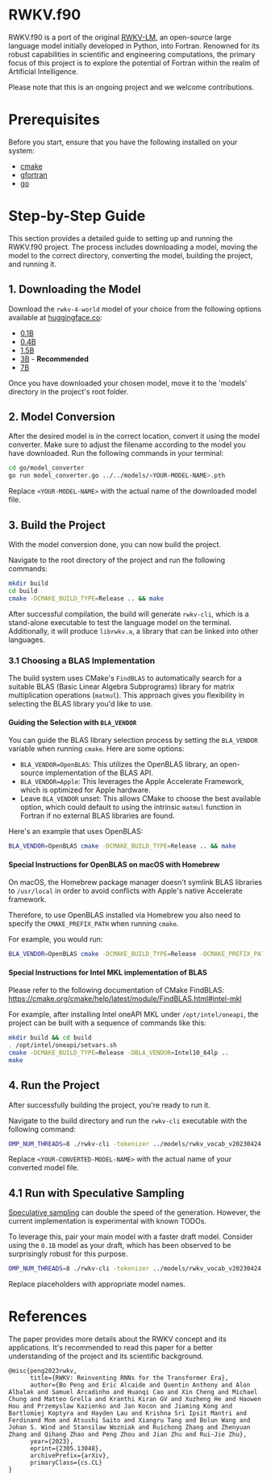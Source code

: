 # RWKV.f90

RWKV.f90 is a port of the original [RWKV-LM](https://github.com/BlinkDL/RWKV-LM), an open-source large language model initially developed in Python, into Fortran. Renowned for its robust capabilities in scientific and engineering computations, the primary focus of this project is to explore the potential of Fortran within the realm of Artificial Intelligence.

Please note that this is an ongoing project and we welcome contributions.

# Prerequisites
Before you start, ensure that you have the following installed on your system:

- [cmake](https://cmake.org/download/)
- [gfortran](https://gcc.gnu.org/wiki/GFortranBinaries)
- [go](https://golang.org/dl/)

# Step-by-Step Guide

This section provides a detailed guide to setting up and running the RWKV.f90 project. The process includes downloading a model, moving the model to the correct directory, converting the model, building the project, and running it.

## 1. Downloading the Model

Download the `rwkv-4-world` model of your choice from the following options available at [huggingface.co](https://huggingface.co/BlinkDL/rwkv-4-world/tree/main):

- [0.1B](https://huggingface.co/BlinkDL/rwkv-4-world/resolve/main/RWKV-4-World-0.1B-v1-20230520-ctx4096.pth)
- [0.4B](https://huggingface.co/BlinkDL/rwkv-4-world/resolve/main/RWKV-4-World-0.4B-v1-20230529-ctx4096.pth)
- [1.5B](https://huggingface.co/BlinkDL/rwkv-4-world/resolve/main/RWKV-4-World-1.5B-v1-fixed-20230612-ctx4096.pth)
- [3B](https://huggingface.co/BlinkDL/rwkv-4-world/resolve/main/RWKV-4-World-3B-v1-20230619-ctx4096.pth) - **Recommended**
- [7B](https://huggingface.co/BlinkDL/rwkv-4-world/resolve/main/RWKV-4-World-7B-v1-20230626-ctx4096.pth)
  
Once you have downloaded your chosen model, move it to the 'models' directory in the project's root folder.

## 2. Model Conversion 

After the desired model is in the correct location, convert it using the model converter. Make sure to adjust the filename according to the model you have downloaded. Run the following commands in your terminal:

```bash
cd go/model_converter
go run model_converter.go ../../models/<YOUR-MODEL-NAME>.pth
```

Replace `<YOUR-MODEL-NAME>` with the actual name of the downloaded model file.

## 3. Build the Project

With the model conversion done, you can now build the project. 

Navigate to the root directory of the project and run the following commands:

```bash
mkdir build
cd build
cmake -DCMAKE_BUILD_TYPE=Release .. && make
```

After successful compilation, the build will generate `rwkv-cli`, which is a stand-alone executable to test the language model on the terminal. Additionally, it will produce `librwkv.a`, a library that can be linked into other languages.

### 3.1 Choosing a BLAS Implementation

The build system uses CMake's `FindBLAS` to automatically search for a suitable BLAS (Basic Linear Algebra Subprograms) library for matrix multiplication operations (`matmul`). This approach gives you flexibility in selecting the BLAS library you'd like to use.

#### Guiding the Selection with `BLA_VENDOR`

You can guide the BLAS library selection process by setting the `BLA_VENDOR` variable when running `cmake`. Here are some options:

- `BLA_VENDOR=OpenBLAS`: This utilizes the OpenBLAS library, an open-source implementation of the BLAS API.
- `BLA_VENDOR=Apple`: This leverages the Apple Accelerate Framework, which is optimized for Apple hardware.
- Leave `BLA_VENDOR` unset: This allows CMake to choose the best available option, which could default to using the intrinsic `matmul` function in Fortran if no external BLAS libraries are found.

Here's an example that uses OpenBLAS:

```bash
BLA_VENDOR=OpenBLAS cmake -DCMAKE_BUILD_TYPE=Release .. && make
```

#### Special Instructions for OpenBLAS on macOS with Homebrew

On macOS, the Homebrew package manager doesn't symlink BLAS libraries to `/usr/local` in order to avoid conflicts with Apple's native Accelerate framework. 

Therefore, to use OpenBLAS installed via Homebrew you also need to specify the `CMAKE_PREFIX_PATH` when running `cmake`.

For example, you would run:

```bash
BLA_VENDOR=OpenBLAS cmake -DCMAKE_BUILD_TYPE=Release -DCMAKE_PREFIX_PATH="/opt/homebrew/opt/openblas/lib" .. && make
```

#### Special Instructions for Intel MKL implementation of BLAS

Please refer to the following documentation of CMake FindBLAS:
https://cmake.org/cmake/help/latest/module/FindBLAS.html#intel-mkl

For example, after installing Intel oneAPI MKL under `/opt/intel/oneapi`, the
project can be built with a sequence of commands like this:

```bash
mkdir build && cd build
. /opt/intel/oneapi/setvars.sh
cmake -DCMAKE_BUILD_TYPE=Release -DBLA_VENDOR=Intel10_64lp ..
make
```

## 4. Run the Project

After successfully building the project, you're ready to run it. 

Navigate to the build directory and run the `rwkv-cli` executable with the following command:

```bash
OMP_NUM_THREADS=8 ./rwkv-cli -tokenizer ../models/rwkv_vocab_v20230424.csv -model ../models/<YOUR-CONVERTED-MODEL-NAME> 2> >(while read line; do echo -e "\e[01;31m$line\e[0m" >&2; done) 
```

Replace `<YOUR-CONVERTED-MODEL-NAME>` with the actual name of your converted model file.

## 4.1 Run with Speculative Sampling

[Speculative sampling](https://arxiv.org/pdf/2302.01318.pdf) can double the speed of the generation. However, the current implementation is experimental with known TODOs.

To leverage this, pair your main model with a faster draft model. Consider using the `0.1B` model as your draft, which has been observed to be surprisingly robust for this purpose.

```bash
OMP_NUM_THREADS=8 ./rwkv-cli -tokenizer ../models/rwkv_vocab_v20230424.csv -model ../models/<YOUR-CONVERTED-MODEL-NAME> -draft ../models/<YOUR-CONVERTED-SMALLER-MODEL-NAME> 2> >(while read line; do echo -e "\e[01;31m$line\e[0m" >&2; done) 
```

Replace placeholders with appropriate model names.

# References

The paper provides more details about the RWKV concept and its applications. It's recommended to read this paper for a better understanding of the project and its scientific background.

```console
@misc{peng2023rwkv,
      title={RWKV: Reinventing RNNs for the Transformer Era}, 
      author={Bo Peng and Eric Alcaide and Quentin Anthony and Alon Albalak and Samuel Arcadinho and Huanqi Cao and Xin Cheng and Michael Chung and Matteo Grella and Kranthi Kiran GV and Xuzheng He and Haowen Hou and Przemyslaw Kazienko and Jan Kocon and Jiaming Kong and Bartlomiej Koptyra and Hayden Lau and Krishna Sri Ipsit Mantri and Ferdinand Mom and Atsushi Saito and Xiangru Tang and Bolun Wang and Johan S. Wind and Stansilaw Wozniak and Ruichong Zhang and Zhenyuan Zhang and Qihang Zhao and Peng Zhou and Jian Zhu and Rui-Jie Zhu},
      year={2023},
      eprint={2305.13048},
      archivePrefix={arXiv},
      primaryClass={cs.CL}
}
```
